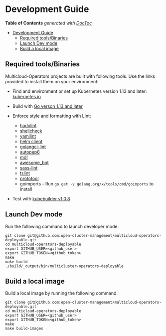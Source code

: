 # Development Guide

<!-- START doctoc generated TOC please keep comment here to allow auto update -->
<!-- DON'T EDIT THIS SECTION, INSTEAD RE-RUN doctoc TO UPDATE -->
**Table of Contents**  *generated with [DocToc](https://github.com/thlorenz/doctoc)*

- [Development Guide](#development-guide)
    - [Required tools/Binaries](#required-tools/binaries)
    - [Launch Dev mode](#launch-dev-mode)
    - [Build a local image](#build-a-local-image)

<!-- END doctoc generated TOC please keep comment here to allow auto update -->

## Required tools/Binaries

Multicloud-Operators projects are built with following tools. Use the links provided to install them on your environment:

 - Find and environment or set up Kubernetes version 1.13 and later: [kubernetes.io](https://kubernetes.io/docs/setup/#learning-environment) 

 - Build with [Go verson 1.13 and later](https://golang.org/dl/)

 - Enforce style and formatting with Lint:

    - [hadolint](https://github.com/hadolint/hadolint#install)
    - [shellcheck](https://github.com/koalaman/shellcheck#installing)
    - [yamllint](https://github.com/adrienverge/yamllint#installation)
    - [helm client](https://helm.sh/docs/using_helm/#install-helm)
    - [golangci-lint](https://github.com/golangci/golangci-lint#install)
    - [autopep8](https://github.com/hhatto/autopep8#installation)
    - [mdl](https://github.com/markdownlint/markdownlint#installation)
    - [awesome_bot](https://github.com/dkhamsing/awesome_bot#installation)
    - [sass-lint](https://github.com/sds/scss-lint#installation)
    - [tslint](https://github.com/palantir/tslint#installation--usage)
    - [prototool](https://github.com/uber/prototool/blob/dev/docs/install.md)
    - goimports -  Run `go get -v golang.org/x/tools/cmd/goimports` to install

 - Test with [kubebuilder v1.0.8](https://github.com/kubernetes-sigs/kubebuilder/releases/tag/v1.0.8)

## Launch Dev mode

Run the following command to launch developer mode:

```shell
git clone git@github.com:open-cluster-management/multicloud-operators-deployable.git
cd multicloud-operators-deployable
export GITHUB_USER=<github_user>
export GITHUB_TOKEN=<github_token>
make
make build
./build/_output/bin/multicluster-operators-deployable
```

## Build a local image

Build a local image by running the following command:

```shell
git clone git@github.com:open-cluster-management/multicloud-operators-deployable.git
cd multicloud-operators-deployable
export GITHUB_USER=<github_user>
export GITHUB_TOKEN=<github_token>
make
make build-images
```
